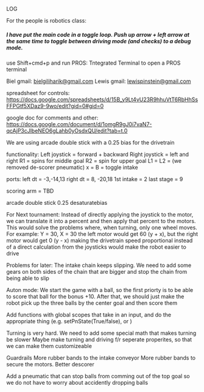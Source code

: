 LOG

For the people is robotics class:
##### I have put the main code in a toggle loop. Push up arrow + left arrow at the same time to toggle between driving mode (and checks) to a debug mode. #####

use Shift+cmd+p and run PROS: Tntegrated Terminal to open a PROS terminal

Biel gmail: bielgiliharik@gmail.com
Lewis gmail: lewispinstein@gmail.com

spreadsheet for controls:
https://docs.google.com/spreadsheets/d/15B_y9Lt4vU23R9hhuVtT6RbHhSsFFPGtf5XDaz9-9wo/edit?gid=0#gid=0

google doc for comments and other:
https://docs.google.com/document/d/1omgR9gJ0i7vaN7-qcAjP3cJlbeNEO6gLahb0yOsdxQU/edit?tab=t.0

We are using arcade double stick with a 0.25 bias for the drivetrain

functionality:
Left joystick = forward + backward
Right joystick = left and right 
R1 = spins for middle goal
R2 = spin for upper goal
L1 = 
L2 = (we removed de-scorer pneumatic)
x = 
B = toggle intake 

ports: 
left dt = -3,-14,13
right dt = 8, -20,18
1st intake = 2
last stage = 9 

scoring arm = TBD

arcade double stick
0.25 desaturatebias




For Next tournament:
Instead of directly applying the joystick to the motor, we can translate it into
a percent and then apply that percent to the motors. This would solve the
problems where, when turning, only one wheel moves.
For example: Y = 30, X = 30
the left motor would get 60 (y + x), but the right motor would get 0 (y - x)
making the drivetrain speed proportional instead of a direct calculation from
the joysticks would make the robot easier to drive

Problems for later:
The intake chain keeps slipping.
We need to add some gears on both sides of the chain that are bigger and stop
the chain from being able to slip

Auton mode:
We start the game with a ball, so the first priorty is to be able to score that
ball for the bonus +10.
After that, we should just make the robot pick up the three balls by the center goal and then score them

Add functions with global scopes that take in an input, and do the appropriate thing (e.g. setPnState(True/false), or )

Turning is very hard. We need to add some special math that makes turning be slower 
Maybe make turning and driving f/r seperate properites, so that we can make them customizeable


Guardrails
More rubber bands to the intake conveyor
More rubber bands to secure the motors.
Better descorer

Add a pneumatic that can stop balls from comming out of the top goal so we do not have to worry about accidently dropping balls